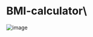 # BMI-calculator\
![image](https://github.com/user-attachments/assets/55ba9f31-0b36-4b9a-ae9c-e4ca95e26faa)
